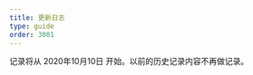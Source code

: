 ```yaml
---
title: 更新日志
type: guide
order: 3001
---
```


<p class="tip">记录将从 2020年10月10日 开始。以前的历史记录内容不再做记录。</p>

